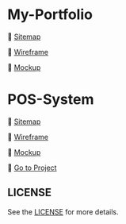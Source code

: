 # My-Portfolio

🔗 <a href="https://www.gloomaps.com/zdlPeaWPtC" target="_blank">Sitemap</a>

🔗 <a href="https://www.figma.com/file/OzOtHA6fDFKOyzcOjM8OJp/My-Portfolio?node-id=0%3A1" target="_blank">Wireframe</a>

🔗 <a href="https://www.figma.com/file/efog4cu8NiOeXXZSsuNscb/My-Portfolio?node-id=0%3A1" target="_blank">Mockup</a>

# POS-System

🔗 <a href="https://www.gloomaps.com/3H6ytmgRyx" target="_blank">Sitemap</a>

🔗 <a href="https://www.figma.com/file/C3p8Dt8ued8bswYAzzR8fC/Wireframe-of-POS?node-id=0%3A1" target="_blank">Wireframe</a>

🔗 <a href="https://www.figma.com/file/HEeqyBpk3KneQqxch6iZQj/Point-of-Sale?node-id=0%3A1" target="_blank">Mockup</a>

🔗 <a href="assignments/css/frameworks/pos" target="_blank">Go to Project</a>

## LICENSE

See the [LICENSE](LICENSE) for more details.



